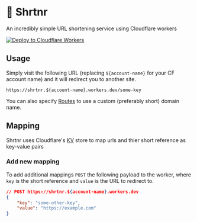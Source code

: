 # 👷 Shrtnr

An incredibly simple URL shortening service using Cloudflare workers 

[![Deploy to Cloudflare Workers](https://deploy.workers.cloudflare.com/button)](https://deploy.workers.cloudflare.com/?url=https://github.com/BrockReece/shrtnr)

## Usage
Simply visit the following URL (replacing `${account-name}` for your CF account name) and it will redirect you to another site.

`https://shrtnr.${account-name}.workers.dev/some-key`

You can also specify [Routes](https://developers.cloudflare.com/workers/platform/routes) to use a custom (preferably short) domain name.

## Mapping
Shrtnr uses Cloudflare's [KV](https://developers.cloudflare.com/workers/learning/how-kv-works) store to map urls and thier short reference as key-value pairs

### Add new mapping
To add additional mappings `POST` the following payload to the worker, where `key` is the short reference and `value` is the URL to redirect to.

```JSON
// POST https://shrtnr.${account-name}.workers.dev
{
    "key": "some-other-key",
    "value": "https://example.com"
}
```

